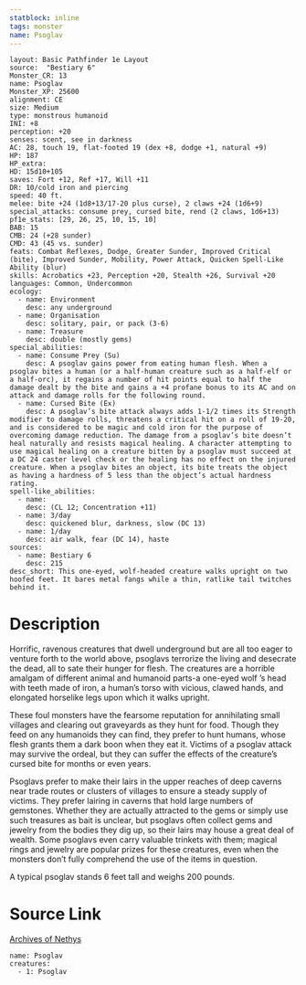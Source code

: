 ```yaml
---
statblock: inline
tags: monster
name: Psoglav
---
```

```statblock
layout: Basic Pathfinder 1e Layout
source:  "Bestiary 6"
Monster_CR: 13
name: Psoglav
Monster_XP: 25600
alignment: CE
size: Medium
type: monstrous humanoid
INI: +8
perception: +20
senses: scent, see in darkness
AC: 28, touch 19, flat-footed 19 (dex +8, dodge +1, natural +9)
HP: 187
HP_extra: 
HD: 15d10+105
saves: Fort +12, Ref +17, Will +11
DR: 10/cold iron and piercing
speed: 40 ft.
melee: bite +24 (1d8+13/17-20 plus curse), 2 claws +24 (1d6+9)
special_attacks: consume prey, cursed bite, rend (2 claws, 1d6+13)
pf1e_stats: [29, 26, 25, 10, 15, 10]
BAB: 15
CMB: 24 (+28 sunder)
CMD: 43 (45 vs. sunder)
feats: Combat Reflexes, Dodge, Greater Sunder, Improved Critical (bite), Improved Sunder, Mobility, Power Attack, Quicken Spell-Like Ability (blur)
skills: Acrobatics +23, Perception +20, Stealth +26, Survival +20
languages: Common, Undercommon
ecology:
  - name: Environment
    desc: any underground
  - name: Organisation
    desc: solitary, pair, or pack (3-6)
  - name: Treasure
    desc: double (mostly gems)
special_abilities:
  - name: Consume Prey (Su)
    desc: A psoglav gains power from eating human flesh. When a psoglav bites a human (or a half-human creature such as a half-elf or a half-orc), it regains a number of hit points equal to half the damage dealt by the bite and gains a +4 profane bonus to its AC and on attack and damage rolls for the following round.
  - name: Cursed Bite (Ex)
    desc: A psoglav’s bite attack always adds 1-1/2 times its Strength modifier to damage rolls, threatens a critical hit on a roll of 19-20, and is considered to be magic and cold iron for the purpose of overcoming damage reduction. The damage from a psoglav’s bite doesn’t heal naturally and resists magical healing. A character attempting to use magical healing on a creature bitten by a psoglav must succeed at a DC 24 caster level check or the healing has no effect on the injured creature. When a psoglav bites an object, its bite treats the object as having a hardness of 5 less than the object’s actual hardness rating.
spell-like_abilities:
  - name:
    desc: (CL 12; Concentration +11)
  - name: 3/day
    desc: quickened blur, darkness, slow (DC 13)
  - name: 1/day
    desc: air walk, fear (DC 14), haste
sources:
  - name: Bestiary 6
    desc: 215
desc_short: This one-eyed, wolf-headed creature walks upright on two hoofed feet. It bares metal fangs while a thin, ratlike tail twitches behind it.
```
# Description
Horrific, ravenous creatures that dwell underground but are all too eager to venture forth to the world above, psoglavs terrorize the living and desecrate the dead, all to sate their hunger for flesh. The creatures are a horrible amalgam of different animal and humanoid parts-a one-eyed wolf ’s head with teeth made of iron, a human’s torso with vicious, clawed hands, and elongated horselike legs upon which it walks upright. 

These foul monsters have the fearsome reputation for annihilating small villages and clearing out graveyards as they hunt for food. Though they feed on any humanoids they can find, they prefer to hunt humans, whose flesh grants them a dark boon when they eat it. Victims of a psoglav attack may survive the ordeal, but they can suffer the effects of the creature’s cursed bite for months or even years. 

Psoglavs prefer to make their lairs in the upper reaches of deep caverns near trade routes or clusters of villages to ensure a steady supply of victims. They prefer lairing in caverns that hold large numbers of gemstones. Whether they are actually attracted to the gems or simply use such treasures as bait is unclear, but psoglavs often collect gems and jewelry from the bodies they dig up, so their lairs may house a great deal of wealth. Some psoglavs even carry valuable trinkets with them; magical rings and jewelry are popular prizes for these creatures, even when the monsters don’t fully comprehend the use of the items in question. 

A typical psoglav stands 6 feet tall and weighs 200 pounds.
# Source Link
[Archives of Nethys](https://aonprd.com/MonsterDisplay.aspx?ItemName=Psoglav)
```encounter-table
name: Psoglav
creatures:
  - 1: Psoglav
```
